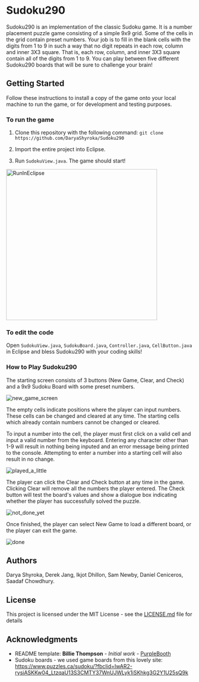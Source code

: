 # Sudoku290

Sudoku290 is an implementation of the classic Sudoku game. It is a number placement puzzle game consisting of a simple 9x9 grid. Some of the cells in the grid contain preset numbers. Your job is to fill in the blank cells with the digits from 1 to 9 in such a way that no digit repeats in each row, column and inner 3X3 square. That is, each row, column, and inner 3X3 square contain all of the digits from 1 to 9. You can play between five different Sudoku290 boards that will be sure to challenge your brain!

## Getting Started

Follow these instructions to install a copy of the game onto your local machine to run the game, or for development and testing purposes.

### To run the game 

1. Clone this repository with the following command:
`git clone https://github.com/DaryaShyroka/Sudoku290`

2. Import the entire project into Eclipse.

3. Run `SudokuView.java`. The game should start!

<img width="406" alt="RunInEclipse" src="https://user-images.githubusercontent.com/35867610/54786394-215d0a00-4bff-11e9-9536-148c92151ef9.PNG">

### To edit the code

Open `SudokuView.java`, `SudokuBoard.java`, `Controller.java`, `CellButton.java` in Eclipse and bless Sudoku290 with your coding skills!

### How to Play Sudoku290
The starting screen consists of 3 buttons (New Game, Clear, and Check) and a 9x9 Sudoku Board with some preset numbers.

![new_game_screen](https://user-images.githubusercontent.com/46885386/54781800-ac380780-4bf3-11e9-8ec4-f0c10efc6fe8.jpg)

The empty cells indicate positions where the player can input numbers. These cells can be changed and cleared at any time. The starting cells which already contain numbers cannot be changed or cleared. 

To input a number into the cell, the player must first click on a valid cell and input a valid number from the keyboard. Entering any character other than 1-9 will result in nothing being inputed and an error message being printed to the console. Attempting to enter a number into a starting cell will also result in no change.

![played_a_little](https://user-images.githubusercontent.com/46885386/54781905-f4efc080-4bf3-11e9-8ea9-c906556eff23.jpg)

The player can click the Clear and Check button at any time in the game. Clicking Clear will remove all the numbers the player entered. The Check button will test the board's values and show a dialogue box indicating whether the player has successfully solved the puzzle. 

![not_done_yet](https://user-images.githubusercontent.com/46885386/54782065-662f7380-4bf4-11e9-802c-5b472f81d718.jpg)

Once finished, the player can select New Game to load a different board, or the player can exit the game. 

![done](https://user-images.githubusercontent.com/46885386/54782084-6fb8db80-4bf4-11e9-955c-c47a11f84fcb.jpg)

## Authors

Darya Shyroka, Derek Jang, Ikjot Dhillon, Sam Newby, Daniel Ceniceros, Saadaf Chowdhury. 

## License

This project is licensed under the MIT License - see the [LICENSE.md](LICENSE.md) file for details

## Acknowledgments

* README template: **Billie Thompson** - *Initial work* - [PurpleBooth](https://github.com/PurpleBooth)
* Sudoku boards - we used game boards from this lovely site: https://www.puzzles.ca/sudoku/?fbclid=IwAR2-rysiASKKw04_LtzqaU13S3CMTY37WnUJWLyk1iSKhkg3G2Y1U25sQ9k
